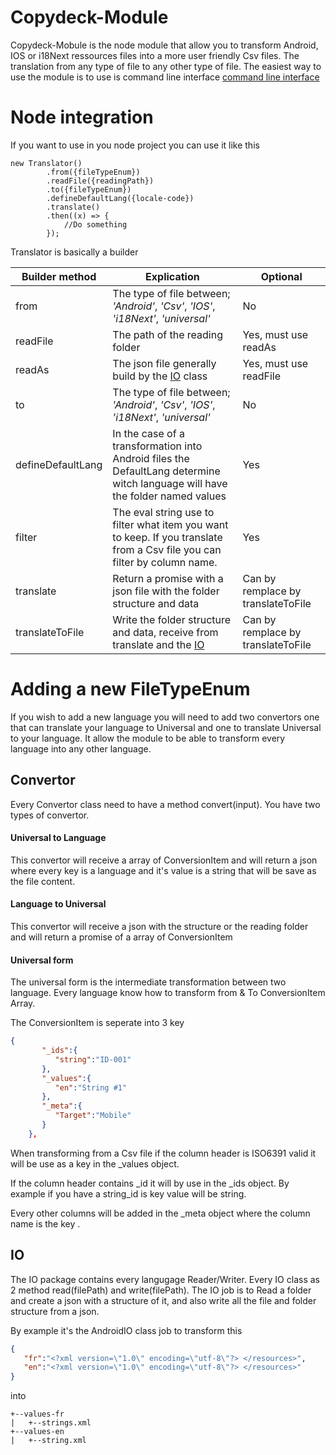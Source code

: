 # Copydeck-Module
Copydeck-Mobule is the node module that allow you to transform Android, IOS or i18Next ressources files into a more user friendly Csv files. The translation from any type of file to any other type of file. The easiest way to use the module is to use is command line interface [command line interface](https://www.npmjs.com/package/copydeck-cli)


# Node integration
If you want to use in you node project you can use it like this
```
new Translator()
        .from({fileTypeEnum})
        .readFile({readingPath})
        .to({fileTypeEnum})
        .defineDefaultLang({locale-code})
        .translate()
        .then((x) => {
            //Do something
        });
```
Translator is basically a builder

|Builder method|Explication|Optional|
|--------------|-----------|--------|
|from|The type of file between; _'Android'_, _'Csv'_, _'IOS'_, _'i18Next'_, _'universal'_|No|
|readFile|The path of the reading folder|Yes, must use readAs|
|readAs|The json file generally build by the [IO](#IO) class|Yes, must use readFile|
|to|The type of file between; _'Android'_, _'Csv'_, _'IOS'_, _'i18Next'_, _'universal'_|No|
|defineDefaultLang|In the case of a transformation into Android files the DefaultLang determine witch language will have the folder named values|Yes|
|filter|The eval string use to filter what item you want to keep. If you translate from a Csv file you can filter by column name.|Yes|
|translate|Return a promise with a json file with the folder structure and data|Can by remplace by translateToFile|
|translateToFile|Write the folder structure and data, receive from translate and the [IO](#IO)|Can by remplace by translateToFile|


# Adding a new FileTypeEnum
If you wish to add a new language you will need to add two convertors one that can translate your language to Universal and one to translate Universal to your language. It allow the module to be able to transform every language into any other language.
## Convertor
Every Convertor class need to have a method convert(input). You have two types of convertor.
#### Universal to Language
This convertor will receive a array of ConversionItem and will return a json where every key is a language and it's value is a string that will be save as the file content.
#### Language to Universal
This convertor will receive a json with the structure or the reading folder and will return a promise of a array of ConversionItem

#### Universal form
The universal form is the intermediate transformation between two language. Every language know how to transform from & To ConversionItem Array.

The ConversionItem is seperate into 3 key
```JSON
{
       "_ids":{
          "string":"ID-001"
       },
       "_values":{
          "en":"String #1"
       },
       "_meta":{
          "Target":"Mobile"
       }
    },
```

When transforming from a Csv file if the column header is ISO6391 valid it will be use as a key in the _values object.

If the column header contains _id it will by use in the _ids object. By example if you have a string_id is key value will be string.

Every other columns will be added in the _meta object where the column name is the key .
## <a id="IO"></a> IO ##

The IO package contains every langugage Reader/Writer. Every IO class as 2 method read(filePath) and write(filePath). The IO job is to Read a folder and create a json with a structure of it, and also write all the file and folder structure from a json.

By example it's the AndroidIO class job to transform this

```JSON
{
   "fr":"<?xml version=\"1.0\" encoding=\"utf-8\"?> </resources>",
   "en":"<?xml version=\"1.0\" encoding=\"utf-8\"?> </resources>"
}
```

into
```
+--values-fr
|   +--strings.xml
+--values-en
|   +--string.xml
```


